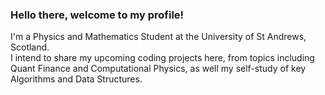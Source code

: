 ### Hello there, welcome to my profile!
I'm a Physics and Mathematics Student at the University of St Andrews, Scotland. </br>
I intend to share my upcoming coding projects here, from topics including Quant Finance and Computational Physics, as well my self-study of key Algorithms and Data Structures. </br>


